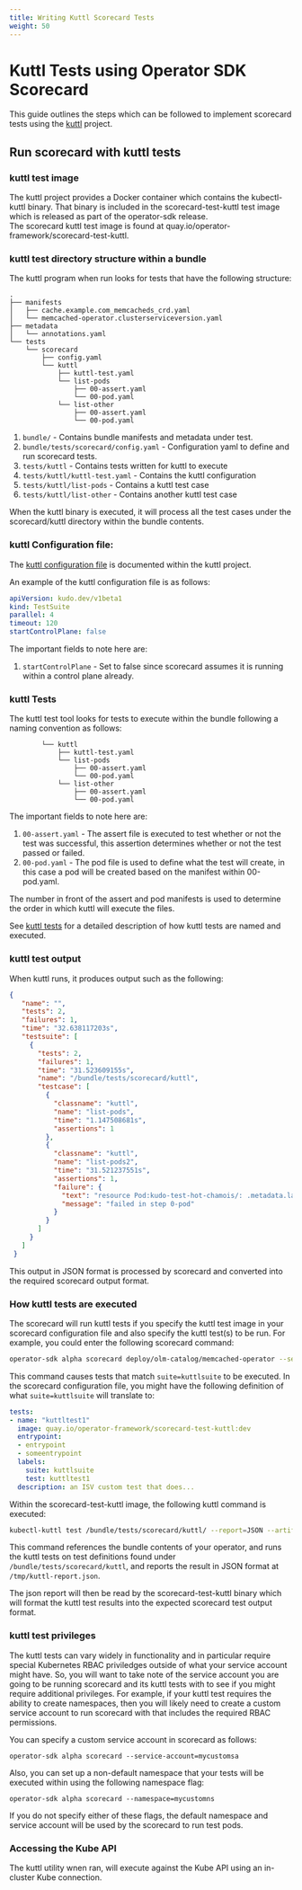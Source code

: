 ```yaml
---
title: Writing Kuttl Scorecard Tests
weight: 50
---
```


# Kuttl Tests using Operator SDK Scorecard

This guide outlines the steps which can be followed to implement scorecard
tests using the [kuttl][kuttl] project.

## Run scorecard with kuttl tests

### kuttl test image

The kuttl project provides a Docker container which contains the 
kubectl-kuttl binary.  That binary is included in the scorecard-test-kuttl 
test image which is released as part of the operator-sdk release.  
The scorecard kuttl test image is found at quay.io/operator-framework/scorecard-test-kuttl.

### kuttl test directory structure within a bundle

The kuttl program when run looks for tests that have the following
structure:

```
.
├── manifests
│   ├── cache.example.com_memcacheds_crd.yaml
│   └── memcached-operator.clusterserviceversion.yaml
├── metadata
│   └── annotations.yaml
└── tests
    └── scorecard
        ├── config.yaml
        └── kuttl
            ├── kuttl-test.yaml
            └── list-pods
                ├── 00-assert.yaml
                └── 00-pod.yaml
            └── list-other
                ├── 00-assert.yaml
                └── 00-pod.yaml

```

1. `bundle/` - Contains bundle manifests and metadata under test.
2. `bundle/tests/scorecard/config.yaml` - Configuration yaml to define and run scorecard tests.
3. `tests/kuttl` - Contains tests written for kuttl to execute
4. `tests/kuttl/kuttl-test.yaml` - Contains the kuttl configuration 
5. `tests/kuttl/list-pods` - Contains a kuttl test case
6. `tests/kuttl/list-other` - Contains another kuttl test case

When the kuttl binary is executed, it will process all the test
cases under the scorecard/kuttl directory within the bundle contents.

### kuttl Configuration file:

The [kuttl configuration file][kuttl_yaml] is documented within the
kuttl project.

An example of the kuttl configuration file is as follows:

```yaml
apiVersion: kudo.dev/v1beta1
kind: TestSuite
parallel: 4
timeout: 120
startControlPlane: false
```

The important fields to note here are:
1. `startControlPlane` - Set to false since scorecard assumes it is running
within a control plane already.


### kuttl Tests

The kuttl test tool looks for tests to execute within the bundle 
following a naming convention as follows:
```
        └── kuttl
            ├── kuttl-test.yaml
            └── list-pods
                ├── 00-assert.yaml
                └── 00-pod.yaml
            └── list-other
                ├── 00-assert.yaml
                └── 00-pod.yaml
```

The important fields to note here are:
1. `00-assert.yaml` - The assert file is executed to test whether or
not the test was successful, this assertion determines whether or not
the test passed or failed.  
2. `00-pod.yaml` - The pod file is used to define what the test will
create, in this case a pod will be created based on the manifest within
00-pod.yaml.

The number in front of the assert and pod manifests is used to determine
the order in which kuttl will execute the files.

See [kuttl tests][kuttl_tests] for a detailed description of how
kuttl tests are named and executed.

### kuttl test output

When kuttl runs, it produces output such as the following:
```json
{
   "name": "",
   "tests": 2,
   "failures": 1,
   "time": "32.638117203s",
   "testsuite": [
     {
       "tests": 2,
       "failures": 1,
       "time": "31.523609155s",
       "name": "/bundle/tests/scorecard/kuttl",
       "testcase": [
         {
           "classname": "kuttl",
           "name": "list-pods",
           "time": "1.147508681s",
           "assertions": 1
         },
         {
           "classname": "kuttl",
           "name": "list-pods2",
           "time": "31.521237551s",
           "assertions": 1,
           "failure": {
             "text": "resource Pod:kudo-test-hot-chamois/: .metadata.labels.app: value mismatch, expected: nginy != actual: nginx",
             "message": "failed in step 0-pod"
           }
         }
       ]
     }
   ]
 }
```

This output in JSON format is processed by scorecard and converted into
the required scorecard output format.

### How kuttl tests are executed

The scorecard will run kuttl tests if you specify the kuttl
test image in your scorecard configuration file and also
specify the kuttl test(s) to be run.  For example, you 
could enter the following scorecard command:
```bash
operator-sdk alpha scorecard deploy/olm-catalog/memcached-operator --selector=suite=kuttlsuite 
```

This command causes tests that match `suite=kuttlsuite` to be executed.  In
the scorecard configuration file, you might have the following
definition of what `suite=kuttlsuite` will translate to:
```yaml
tests:
- name: "kuttltest1"
  image: quay.io/operator-framework/scorecard-test-kuttl:dev
  entrypoint: 
  - entrypoint
  - someentrypoint
  labels:
    suite: kuttlsuite
    test: kuttltest1
  description: an ISV custom test that does...
```

Within the scorecard-test-kuttl image, the following kuttl command
is executed:
```bash
kubectl-kuttl test /bundle/tests/scorecard/kuttl/ --report=JSON --artifacts-dir=/tmp
```

This command references the bundle contents of your operator, and
runs the kuttl tests on test definitions found under `/bundle/tests/scorecard/kuttl`, and reports the result in JSON format at `/tmp/kuttl-report.json`.

The json report will then be read by the scorecard-test-kuttl binary
which will format the kuttl test results into the expected scorecard
test output format.

### kuttl test privileges

The kuttl tests can vary widely in functionality and in particular
require special Kubernetes RBAC priviledges outside of what your
service account might have.  So, you will want to take note of
the service account you are going to be running scorecard and its kuttl
tests with to see if you might require additional privileges.  For
example, if your kuttl test requires the ability to  create namespaces, then
you will likely need to create a custom service account to run
scorecard with that includes the required RBAC permissions.


You can specify a custom service account in scorecard as follows:
```
operator-sdk alpha scorecard --service-account=mycustomsa
```

Also, you can set up a non-default namespace that your tests
will be executed within using the following namespace flag:
```
operator-sdk alpha scorecard --namespace=mycustomns
```

If you do not specify either of these flags, the default namespace
and service account will be used by the scorecard to run test pods.

### Accessing the Kube API

The kuttl utility wnen ran, will execute against the Kube API using
an in-cluster Kube connection.


[client_go]: https://github.com/kubernetes/client-go
[kuttl]: https://kuttl.dev
[kuttl_yaml]: https://kuttl.dev/docs/cli.html#examples
[kuttl_tests]: https://kuttl.dev/docs/kuttl-test-harness.html#writing-your-first-test
